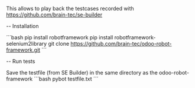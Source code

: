 This allows to play back the testcases recorded with https://github.com/brain-tec/se-builder

-- Installation

´´´bash
pip install robotframework
pip install robotframework-selenium2library
git clone https://github.com/brain-tec/odoo-robot-framework.git
´´´

-- Run tests

Save the testfile (from SE Builder) in the same directory as the odoo-robot-framework
´´´bash
pybot testfile.txt
´´´
